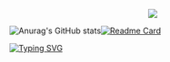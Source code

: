 <p align="center">
<img src="https://capsule-render.vercel.app/api?type=waving&color=timeGradient&height=250&&section=header&text={Hi,Researcher!}&fontSize=90&fontAlign=50&fontAlignY=30&animation=twinkling" />
</p>


![Anurag's GitHub stats](https://github-readme-stats.vercel.app/api?username=ylwhxht&show_icons=true&theme=onedark)[![Readme Card](https://github-readme-stats.vercel.app/api/pin/?username=ylwhxht&repo=SRKD-DRET)](https://github.com/ylwhxht/SRKD-DRET)

<a href="https://git.io/typing-svg"><img src="https://readme-typing-svg.demolab.com?font=Fira+Code&size=60&pause=500&color=1BE3FF&background=1B71FF00&random=true&width=1400&height=300&lines=Welcome+to+Huangxun's+GitHub+Homepage" alt="Typing SVG" /></a>
